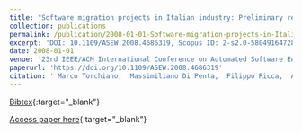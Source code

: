 ```yaml
---
title: "Software migration projects in Italian industry: Preliminary results from a state of the practice survey"
collection: publications
permalink: /publication/2008-01-01-Software-migration-projects-in-Italian-industry-Preliminary-results-from-a-state-of-the-practice-survey
excerpt: 'DOI: 10.1109/ASEW.2008.4686319, Scopus ID: 2-s2.0-58049164728, Cited by: 7'
date: 2008-01-01
venue: '23rd IEEE/ACM International Conference on Automated Software Engineering - Workshop Proceedings (ASE Workshops 2008), 15-16 September 2008, L&apos;Aquila, Italy'
paperurl: 'https://doi.org/10.1109/ASEW.2008.4686319'
citation: ' Marco Torchiano,  Massimiliano Di Penta,  Filippo Ricca,  Andrea De Lucia,  Filippo Lanubile, &quot;Software migration projects in Italian industry: Preliminary results from a state of the practice survey.&quot; 23rd IEEE/ACM International Conference on Automated Software Engineering - Workshop Proceedings (ASE Workshops 2008), 15-16 September 2008, L&amp;apos;Aquila, Italy, 2008.'
---
```

[Bibtex](https://dblp.org/rec/bib/conf/kbse/TorchianoPRLL08){:target="_blank"}

[Access paper here](https://doi.org/10.1109/ASEW.2008.4686319){:target="_blank"}
